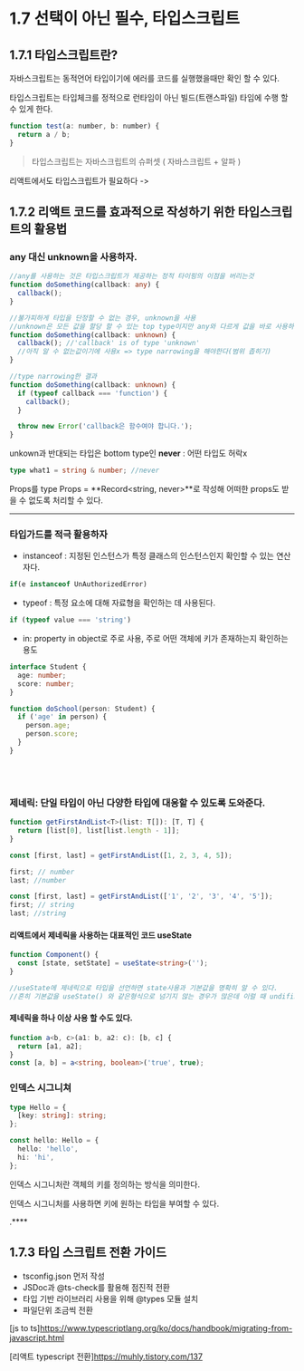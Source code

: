 # 1.7 선택이 아닌 필수, 타입스크립트

## 1.7.1 타입스크립트란?

자바스크립트는 동적언어 타입이기에 에러를 코드를 실행했을때만 확인 할 수 있다.

타입스크립트는 타입체크를 정적으로 런타임이 아닌 빌드(트랜스파일) 타임에 수행 할 수 있게 한다.

```js
function test(a: number, b: number) {
  return a / b;
}
```

> 타입스크립트는 자바스크립트의 슈퍼셋 ( 자바스크립트 + 알파 )

리액트에서도 타입스크립트가 필요하다
->

## 1.7.2 리액트 코드를 효과적으로 작성하기 위한 타입스크립트의 활용법

### any 대신 unknown을 사용하자.

```ts
//any를 사용하는 것은 타입스크립트가 제공하는 정적 타이핑의 이점을 버리는것
function doSomething(callback: any) {
  callback();
}

//불가피하게 타입을 단정할 수 없는 경우, unknown을 사용
//unknown은 모든 값을 할당 할 수 있는 top type이지만 any와 다르게 값을 바로 사용하진 못한다.
function doSomething(callback: unknown) {
  callback(); //'callback' is of type 'unknown'
  //아직 알 수 없는값이기에 사용x => type narrowing을 해야한다(범위 좁히기)
}

//type narrowing한 결과
function doSomething(callback: unknown) {
  if (typeof callback === 'function') {
    callback();
  }

  throw new Error('callback은 함수여야 합니다.');
}
```

unkown과 반대되는 타입은 bottom type인 **never** : 어떤 타입도 허락x

```ts
type what1 = string & number; //never
```

Props를 type Props = **Record<string, never>**로 작성해 어떠한 props도 받을 수 없도록 처리할 수 있다.

---

### 타입가드를 적극 활용하자

- instanceof : 지정된 인스턴스가 특정 클래스의 인스턴스인지 확인할 수 있는 연산자다.

```ts
if(e instanceof UnAuthorizedError)
```

- typeof : 특정 요소에 대해 자료형을 확인하는 데 사용된다.

```ts
if (typeof value === 'string')
```

- in: property in object로 주로 사용, 주로 어떤 객체에 키가 존재하는지 확인하는 용도

```ts
interface Student {
  age: number;
  score: number;
}

function doSchool(person: Student) {
  if ('age' in person) {
    person.age;
    person.score;
  }
}
```

<br/>
<br/>

### 제네릭: 단일 타입이 아닌 다양한 타입에 대응할 수 있도록 도와준다.

```ts
function getFirstAndList<T>(list: T[]): [T, T] {
  return [list[0], list[list.length - 1]];
}

const [first, last] = getFirstAndList([1, 2, 3, 4, 5]);

first; // number
last; //number

const [first, last] = getFirstAndList(['1', '2', '3', '4', '5']);
first; // string
last; //string
```

#### 리액트에서 제네릭을 사용하는 대표적인 코드 useState

```ts
function Component() {
  const [state, setState] = useState<string>('');
}

//useState에 제네릭으로 타입을 선언하면 state사용과 기본값을 명확히 알 수 있다.
//흔히 기본값을 useState() 와 같은형식으로 넘기지 않는 경우가 많은데 이럴 때 undifined로 추론하지만 제네릭으로 설정하면 이런 문제가 해결된다.
```

#### 제네릭을 하나 이상 사용 할 수도 있다.

```ts
function a<b, c>(a1: b, a2: c): [b, c] {
  return [a1, a2];
}
const [a, b] = a<string, boolean>('true', true);
```

### 인덱스 시그니쳐

```ts
type Hello = {
  [key: string]: string;
};

const hello: Hello = {
  hello: 'hello',
  hi: 'hi',
};
```

인덱스 시그니처란 객체의 키를 정의하는 방식을 의미한다.

인덱스 시그니처를 사용하면 키에 원하는 타입을 부여할 수 있다.

.\*\*\*\*

## 1.7.3 타입 스크립트 전환 가이드

- tsconfig.json 먼저 작성
- JSDoc과 @ts-check를 활용해 점진적 전환
- 타입 기반 라이브러리 사용을 위해 @types 모듈 설치
- 파일단위 조금씩 전환


[js to ts]https://www.typescriptlang.org/ko/docs/handbook/migrating-from-javascript.html

[리액트 typescript 전환]https://muhly.tistory.com/137
